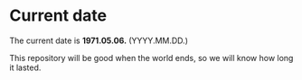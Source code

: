 # Current date

The current date is **1971.05.06.** (YYYY.MM.DD.)

This repository will be good when the world ends, so we will know how long it lasted.